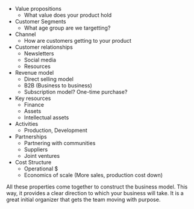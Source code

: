 - Value propositions
	- What value does your product hold
- Customer Segments
	- What age group are we targetting?
- Channel
	- How are customers getting to your product
- Customer relationships
	- Newsletters
	- Social media
	- Resources
- Revenue model
	- Direct selling model
	- B2B (Business to business)
	- Subscription model? One-time purchase?
- Key resources
	- Finance
	- Assets
	- Intellectual assets
- Activities
	- Production, Development
- Partnerships
	- Partnering with communities
	- Suppliers
	- Joint ventures
- Cost Structure
	- Operational $
	- Economics of scale (More sales, production cost down)

All these properties come together to construct the business model. This way, it provides a clear direction to which your business will take. It is a great initial organizer that gets the team moving with purpose.